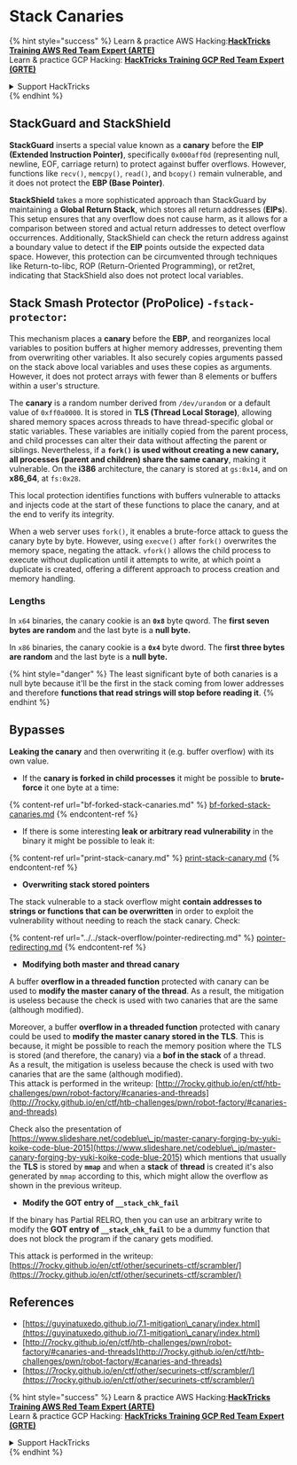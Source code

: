 # Stack Canaries

{% hint style="success" %}
Learn & practice AWS Hacking:<img src="/.gitbook/assets/arte.png" alt="" data-size="line">[**HackTricks Training AWS Red Team Expert (ARTE)**](https://training.hacktricks.xyz/courses/arte)<img src="/.gitbook/assets/arte.png" alt="" data-size="line">\
Learn & practice GCP Hacking: <img src="/.gitbook/assets/grte.png" alt="" data-size="line">[**HackTricks Training GCP Red Team Expert (GRTE)**<img src="/.gitbook/assets/grte.png" alt="" data-size="line">](https://training.hacktricks.xyz/courses/grte)

<details>

<summary>Support HackTricks</summary>

* Check the [**subscription plans**](https://github.com/sponsors/carlospolop)!
* **Join the** 💬 [**Discord group**](https://discord.gg/hRep4RUj7f) or the [**telegram group**](https://t.me/peass) or **follow** us on **Twitter** 🐦 [**@hacktricks\_live**](https://twitter.com/hacktricks\_live)**.**
* **Share hacking tricks by submitting PRs to the** [**HackTricks**](https://github.com/carlospolop/hacktricks) and [**HackTricks Cloud**](https://github.com/carlospolop/hacktricks-cloud) github repos.

</details>
{% endhint %}

## **StackGuard and StackShield**

**StackGuard** inserts a special value known as a **canary** before the **EIP (Extended Instruction Pointer)**, specifically `0x000aff0d` (representing null, newline, EOF, carriage return) to protect against buffer overflows. However, functions like `recv()`, `memcpy()`, `read()`, and `bcopy()` remain vulnerable, and it does not protect the **EBP (Base Pointer)**.

**StackShield** takes a more sophisticated approach than StackGuard by maintaining a **Global Return Stack**, which stores all return addresses (**EIPs**). This setup ensures that any overflow does not cause harm, as it allows for a comparison between stored and actual return addresses to detect overflow occurrences. Additionally, StackShield can check the return address against a boundary value to detect if the **EIP** points outside the expected data space. However, this protection can be circumvented through techniques like Return-to-libc, ROP (Return-Oriented Programming), or ret2ret, indicating that StackShield also does not protect local variables.

## **Stack Smash Protector (ProPolice) `-fstack-protector`:**

This mechanism places a **canary** before the **EBP**, and reorganizes local variables to position buffers at higher memory addresses, preventing them from overwriting other variables. It also securely copies arguments passed on the stack above local variables and uses these copies as arguments. However, it does not protect arrays with fewer than 8 elements or buffers within a user's structure.

The **canary** is a random number derived from `/dev/urandom` or a default value of `0xff0a0000`. It is stored in **TLS (Thread Local Storage)**, allowing shared memory spaces across threads to have thread-specific global or static variables. These variables are initially copied from the parent process, and child processes can alter their data without affecting the parent or siblings. Nevertheless, if a **`fork()` is used without creating a new canary, all processes (parent and children) share the same canary**, making it vulnerable. On the **i386** architecture, the canary is stored at `gs:0x14`, and on **x86\_64**, at `fs:0x28`.

This local protection identifies functions with buffers vulnerable to attacks and injects code at the start of these functions to place the canary, and at the end to verify its integrity.

When a web server uses `fork()`, it enables a brute-force attack to guess the canary byte by byte. However, using `execve()` after `fork()` overwrites the memory space, negating the attack. `vfork()` allows the child process to execute without duplication until it attempts to write, at which point a duplicate is created, offering a different approach to process creation and memory handling.

### Lengths

In `x64` binaries, the canary cookie is an **`0x8`** byte qword. The **first seven bytes are random** and the last byte is a **null byte.**

In `x86` binaries, the canary cookie is a **`0x4`** byte dword. The f**irst three bytes are random** and the last byte is a **null byte.**

{% hint style="danger" %}
The least significant byte of both canaries is a null byte because it'll be the first in the stack coming from lower addresses and therefore **functions that read strings will stop before reading it**.
{% endhint %}

## Bypasses

**Leaking the canary** and then overwriting it (e.g. buffer overflow) with its own value.

* If the **canary is forked in child processes** it might be possible to **brute-force** it one byte at a time:

{% content-ref url="bf-forked-stack-canaries.md" %}
[bf-forked-stack-canaries.md](bf-forked-stack-canaries.md)
{% endcontent-ref %}

* If there is some interesting **leak or arbitrary read vulnerability** in the binary it might be possible to leak it:

{% content-ref url="print-stack-canary.md" %}
[print-stack-canary.md](print-stack-canary.md)
{% endcontent-ref %}

* **Overwriting stack stored pointers**

The stack vulnerable to a stack overflow might **contain addresses to strings or functions that can be overwritten** in order to exploit the vulnerability without needing to reach the stack canary. Check:

{% content-ref url="../../stack-overflow/pointer-redirecting.md" %}
[pointer-redirecting.md](../../stack-overflow/pointer-redirecting.md)
{% endcontent-ref %}

* **Modifying both master and thread canary**

A buffer **overflow in a threaded function** protected with canary can be used to **modify the master canary of the thread**. As a result, the mitigation is useless because the check is used with two canaries that are the same (although modified).

Moreover, a buffer **overflow in a threaded function** protected with canary could be used to **modify the master canary stored in the TLS**. This is because, it might be possible to reach the memory position where the TLS is stored (and therefore, the canary) via a **bof in the stack** of a thread.\
As a result, the mitigation is useless because the check is used with two canaries that are the same (although modified).\
This attack is performed in the writeup: [http://7rocky.github.io/en/ctf/htb-challenges/pwn/robot-factory/#canaries-and-threads](http://7rocky.github.io/en/ctf/htb-challenges/pwn/robot-factory/#canaries-and-threads)

Check also the presentation of [https://www.slideshare.net/codeblue\_jp/master-canary-forging-by-yuki-koike-code-blue-2015](https://www.slideshare.net/codeblue\_jp/master-canary-forging-by-yuki-koike-code-blue-2015) which mentions that usually the **TLS** is stored by **`mmap`** and when a **stack** of **thread** is created it's also generated by `mmap` according to this, which might allow the overflow as shown in the previous writeup.

* **Modify the GOT entry of `__stack_chk_fail`**

If the binary has Partial RELRO, then you can use an arbitrary write to modify the **GOT entry of `__stack_chk_fail`** to be a dummy function that does not block the program if the canary gets modified.

This attack is performed in the writeup: [https://7rocky.github.io/en/ctf/other/securinets-ctf/scrambler/](https://7rocky.github.io/en/ctf/other/securinets-ctf/scrambler/)

## References

* [https://guyinatuxedo.github.io/7.1-mitigation\_canary/index.html](https://guyinatuxedo.github.io/7.1-mitigation\_canary/index.html)
* [http://7rocky.github.io/en/ctf/htb-challenges/pwn/robot-factory/#canaries-and-threads](http://7rocky.github.io/en/ctf/htb-challenges/pwn/robot-factory/#canaries-and-threads)
* [https://7rocky.github.io/en/ctf/other/securinets-ctf/scrambler/](https://7rocky.github.io/en/ctf/other/securinets-ctf/scrambler/)

{% hint style="success" %}
Learn & practice AWS Hacking:<img src="/.gitbook/assets/arte.png" alt="" data-size="line">[**HackTricks Training AWS Red Team Expert (ARTE)**](https://training.hacktricks.xyz/courses/arte)<img src="/.gitbook/assets/arte.png" alt="" data-size="line">\
Learn & practice GCP Hacking: <img src="/.gitbook/assets/grte.png" alt="" data-size="line">[**HackTricks Training GCP Red Team Expert (GRTE)**<img src="/.gitbook/assets/grte.png" alt="" data-size="line">](https://training.hacktricks.xyz/courses/grte)

<details>

<summary>Support HackTricks</summary>

* Check the [**subscription plans**](https://github.com/sponsors/carlospolop)!
* **Join the** 💬 [**Discord group**](https://discord.gg/hRep4RUj7f) or the [**telegram group**](https://t.me/peass) or **follow** us on **Twitter** 🐦 [**@hacktricks\_live**](https://twitter.com/hacktricks\_live)**.**
* **Share hacking tricks by submitting PRs to the** [**HackTricks**](https://github.com/carlospolop/hacktricks) and [**HackTricks Cloud**](https://github.com/carlospolop/hacktricks-cloud) github repos.

</details>
{% endhint %}

